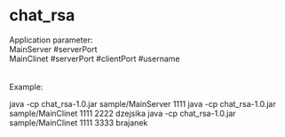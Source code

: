 # chat_rsa

Application parameter:<br />
MainServer #serverPort <br />
MainClinet #serverPort #clientPort #username<br />
<br /><br />
Example:<br />

java -cp chat_rsa-1.0.jar sample/MainServer  1111
java -cp chat_rsa-1.0.jar sample/MainClinet  1111 2222 dzejsika
java -cp chat_rsa-1.0.jar sample/MainClinet  1111 3333 brajanek






